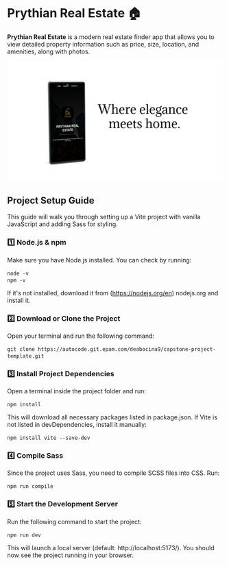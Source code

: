 # Prythian Real Estate 🏠

**Prythian Real Estate** is a modern real estate finder app that allows you to view detailed property information such as price, size, location, and amenities, along with photos.

![Prythian Real Estate](./public/screenshots/showcase.png)

## Project Setup Guide

This guide will walk you through setting up a Vite project with vanilla JavaScript and adding Sass for styling.

### 1️⃣ Node.js & npm

Make sure you have Node.js installed. You can check by running:

```
node -v
npm -v
```

If it's not installed, download it from (https://nodejs.org/en) nodejs.org and install it.

### 2️⃣ Download or Clone the Project

Open your terminal and run the following command:

```
git clone https://autocode.git.epam.com/deabocina9/capstone-project-template.git
```

### 3️⃣ Install Project Dependencies

Open a terminal inside the project folder and run:

```
npm install
```

This will download all necessary packages listed in package.json. If Vite is not listed in devDependencies, install it manually:

```
npm install vite --save-dev
```

### 4️⃣ Compile Sass

Since the project uses Sass, you need to compile SCSS files into CSS. Run:

```
npm run compile
```

### 5️⃣ Start the Development Server

Run the following command to start the project:

```
npm run dev
```

This will launch a local server (default: http://localhost:5173/). You should now see the project running in your browser.
